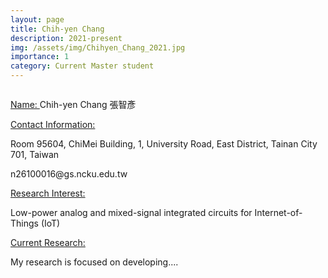 ```yaml
---
layout: page
title: Chih-yen Chang
description: 2021-present
img: /assets/img/Chihyen_Chang_2021.jpg
importance: 1
category: Current Master student
---
```


<div class="row">
    <div class="col-sm-7 mt-3 mt-md-0">
        <img class="img-fluid rounded z-depth-1" src="{{ '/assets/img/Chihyen_Chang_2021.jpg' | relative_url }}" alt="" title="example image"/>
    </div>
</div>

<a href="#"> Name: </a> 
Chih-yen Chang 張智彥

<a href="#"> Contact Information: </a>

<p>Room 95604, ChiMei Building, 1, University Road, East District, Tainan City 701, Taiwan</p>
n26100016@gs.ncku.edu.tw

<a href="#"> Research Interest: </a>

Low-power analog and mixed-signal integrated circuits for Internet-of-Things (IoT)

<a href="#"> Current Research: </a>

My research is focused on developing.... 